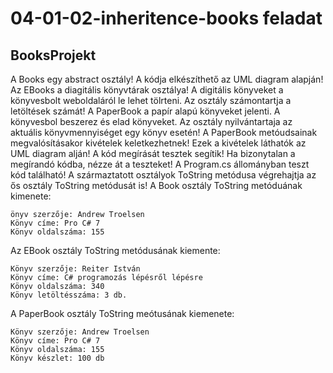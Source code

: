 #  04-01-02-inheritence-books feladat
## BooksProjekt 
A Books egy abstract osztály! A kódja elkészíthető az UML diagram alapján!
Az EBooks a diagitális könyvtárak osztálya! A digitális könyveket a könyvesbolt weboldaláról le lehet tölrteni. Az osztály számontartja a letöltések számát!
A PaperBook a papír alapú könyveket jelenti. A könyvesbol beszerez és elad könyveket. Az osztály nyilvántartaja az aktuális könyvmennyiséget egy könyv esetén!
A PaperBook metóudsainak megvalósításakor kivételek keletkezhetnek! Ezek a kivételek láthatók az UML diagram alján!
A kód megírását tesztek segítik! Ha bizonytalan a megírandó kódba, nézze át a teszteket!
A Program.cs állományban teszt kód található!
A származtatott osztályok ToString metódusa végrehajtja az ős osztály ToString metódusát is!
A Book osztály ToString metóduának kimenete:
```
önyv szerzője: Andrew Troelsen
Könyv címe: Pro C# 7
Könyv oldalszáma: 155
```
Az EBook osztály ToString metódusának kiemente:
```
Könyv szerzője: Reiter István
Könyv címe: C# programozás lépésről lépésre
Könyv oldalszáma: 340
Könyv letöltésszáma: 3 db.
```
A PaperBook osztály ToString meótusának kiemenete:
```
Könyv szerzője: Andrew Troelsen
Könyv címe: Pro C# 7
Könyv oldalszáma: 155
Könyv készlet: 100 db
```
